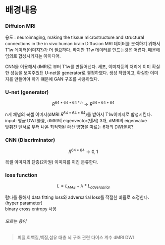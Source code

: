 # 배경내용

### Diffuion MRI
용도 : neuroimaging, making the tissue microstructure and structural connections in the in vivo human brain
Diffusion MRI 데이터를 분석하기 위해서 T1w 데이터(이미지?)가 더 필요하다.
하지만 T1w 데이터를 만드는것은 어렵다. 때문에 임의로 합성시키자는 아이디어.

CNN을 이용해서 dMRI로 부터 T1w를 만들어낸다.
세포, 이미지등의 처리에 이미 확실한 성능을 보여주었던 U-net을 generator로 결정하였다.
생성 작업이고, 확실한 이미지를 만들어야 하기 떄문에 GAN 구조를 사용하었다.



### U-net (generator)
$$ R^{64 * 64 * 64 * n} \to R^{64 * 64 * 64} $$

n게 체널의 복셀 이미지(dMRI $R^{64 * 64 * 64}$)를 받아서 T1w이미지로 합성시킨다.    
input: 평균 DWI 볼륨, dMRI의 eigenvector(텐서) 3개, dMRI의 eigenvalue    
맞춰진 텐서로 부터 나온 최적화된 확산 방향을 따르는 6개의 DWI볼륨?     



### CNN (Discriminator)
$$ R^{64 * 64} \to 0,1 $$

복셀 이미지의 단층(2차원) 이미지를 이진 분류한다.



### loss function
$$ L = L_{MAE} + \lambda * L_{adversarial} $$   

람다를 통해서 data fitting loss와 adversarial loss를 적절한 비율로 조정한다.(hyper parameter)   
binary cross entropy 사용



###### 모르는 용어
> 피질,회백질,백질,섬유 대충 뇌 구조 관련
> 다이스 계수
> dMRI
> DWI
